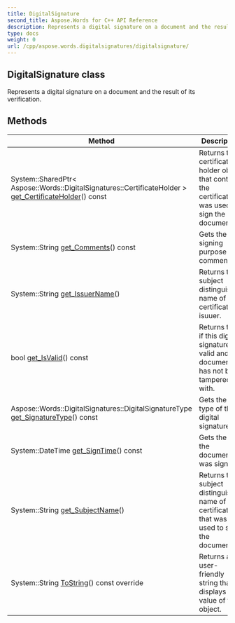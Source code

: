 ```yaml
---
title: DigitalSignature
second_title: Aspose.Words for C++ API Reference
description: Represents a digital signature on a document and the result of its verification. 
type: docs
weight: 0
url: /cpp/aspose.words.digitalsignatures/digitalsignature/
---
```

## DigitalSignature class


Represents a digital signature on a document and the result of its verification. 

## Methods

| Method | Description |
| --- | --- |
| System::SharedPtr< Aspose::Words::DigitalSignatures::CertificateHolder > [get_CertificateHolder](./get_certificateholder/)() const | Returns the certificate holder object that contains the certificate was used to sign the document.  |
| System::String [get_Comments](./get_comments/)() const | Gets the signing purpose comment.  |
| System::String [get_IssuerName](./get_issuername/)() | Returns the subject distinguished name of the certificate isuuer.  |
| bool [get_IsValid](./get_isvalid/)() const | Returns true if this digital signature is valid and the document has not been tampered with.  |
| Aspose::Words::DigitalSignatures::DigitalSignatureType [get_SignatureType](./get_signaturetype/)() const | Gets the type of the digital signature.  |
| System::DateTime [get_SignTime](./get_signtime/)() const | Gets the time the document was signed.  |
| System::String [get_SubjectName](./get_subjectname/)() | Returns the subject distinguished name of the certificate that was used to sign the document.  |
| System::String [ToString](./tostring/)() const override | Returns a user-friendly string that displays the value of this object.  |
